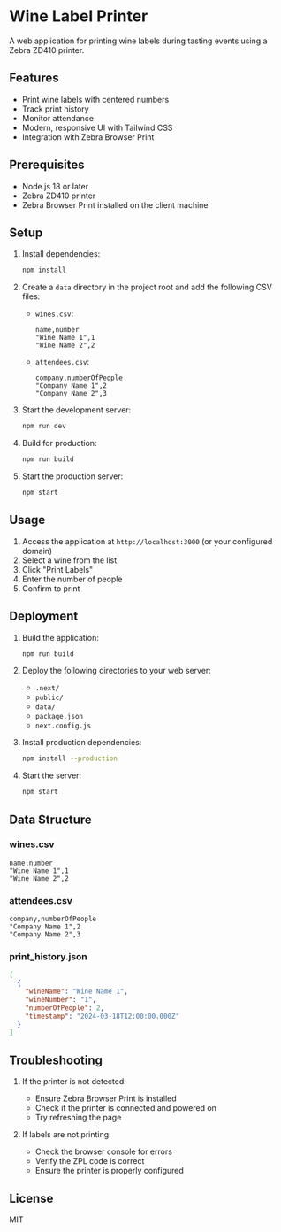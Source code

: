 # Wine Label Printer

A web application for printing wine labels during tasting events using a Zebra ZD410 printer.

## Features

- Print wine labels with centered numbers
- Track print history
- Monitor attendance
- Modern, responsive UI with Tailwind CSS
- Integration with Zebra Browser Print

## Prerequisites

- Node.js 18 or later
- Zebra ZD410 printer
- Zebra Browser Print installed on the client machine

## Setup

1. Install dependencies:
   ```bash
   npm install
   ```

2. Create a `data` directory in the project root and add the following CSV files:
   - `wines.csv`:
     ```csv
     name,number
     "Wine Name 1",1
     "Wine Name 2",2
     ```
   - `attendees.csv`:
     ```csv
     company,numberOfPeople
     "Company Name 1",2
     "Company Name 2",3
     ```

3. Start the development server:
   ```bash
   npm run dev
   ```

4. Build for production:
   ```bash
   npm run build
   ```

5. Start the production server:
   ```bash
   npm start
   ```

## Usage

1. Access the application at `http://localhost:3000` (or your configured domain)
2. Select a wine from the list
3. Click "Print Labels"
4. Enter the number of people
5. Confirm to print

## Deployment

1. Build the application:
   ```bash
   npm run build
   ```

2. Deploy the following directories to your web server:
   - `.next/`
   - `public/`
   - `data/`
   - `package.json`
   - `next.config.js`

3. Install production dependencies:
   ```bash
   npm install --production
   ```

4. Start the server:
   ```bash
   npm start
   ```

## Data Structure

### wines.csv
```csv
name,number
"Wine Name 1",1
"Wine Name 2",2
```

### attendees.csv
```csv
company,numberOfPeople
"Company Name 1",2
"Company Name 2",3
```

### print_history.json
```json
[
  {
    "wineName": "Wine Name 1",
    "wineNumber": "1",
    "numberOfPeople": 2,
    "timestamp": "2024-03-18T12:00:00.000Z"
  }
]
```

## Troubleshooting

1. If the printer is not detected:
   - Ensure Zebra Browser Print is installed
   - Check if the printer is connected and powered on
   - Try refreshing the page

2. If labels are not printing:
   - Check the browser console for errors
   - Verify the ZPL code is correct
   - Ensure the printer is properly configured

## License

MIT 